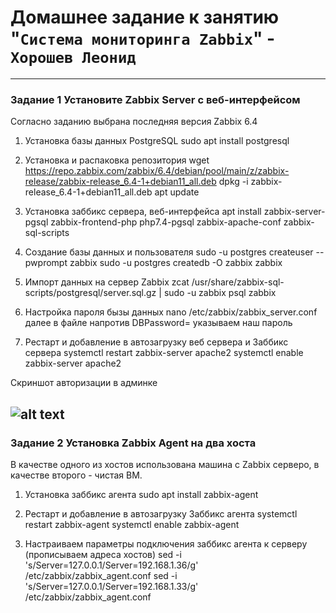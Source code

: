 # Домашнее задание к занятию "`Система мониторинга Zabbix`" - `Хорошев Леонид`

---

### Задание 1 Установите Zabbix Server с веб-интерфейсом

Согласно заданию выбрана последняя версия Zabbix 6.4

1. Установка базы данных PostgreSQL
sudo apt install postgresql

2. Установка и распаковка репозитория
wget https://repo.zabbix.com/zabbix/6.4/debian/pool/main/z/zabbix-release/zabbix-release_6.4-1+debian11_all.deb
dpkg -i zabbix-release_6.4-1+debian11_all.deb
apt update

3. Установка заббикс сервера, веб-интерфейса
apt install zabbix-server-pgsql zabbix-frontend-php php7.4-pgsql zabbix-apache-conf zabbix-sql-scripts

4. Создание базы данных и пользователя
sudo -u postgres createuser --pwprompt zabbix
sudo -u postgres createdb -O zabbix zabbix

5. Импорт данных на сервер Zabbix
zcat /usr/share/zabbix-sql-scripts/postgresql/server.sql.gz | sudo -u zabbix psql zabbix

6. Настройка пароля бызы данных
nano /etc/zabbix/zabbix_server.conf далее в файле напротив DBPassword= указываем наш пароль

7. Рестарт и добавление в автозагрузку веб сервера и Заббикс сервера
systemctl restart zabbix-server apache2
systemctl enable zabbix-server apache2

Скриншот авторизации в админке

![alt text]()
---

### Задание 2 Установка Zabbix Agent на два хоста

В качестве одного из хостов использована машина с Zabbix серверо, в качестве второго - чистая ВМ.

1. Установка заббикс агента
sudo apt install zabbix-agent

2. Рестарт и добавление в автозагрузку Заббикс агента
systemctl restart zabbix-agent
systemctl enable zabbix-agent

3. Настраиваем параметры подключения заббикс агента к серверу (прописываем адреса хостов)
sed -i 's/Server=127.0.0.1/Server=192.168.1.36/g' /etc/zabbix/zabbix_agent.conf
sed -i 's/Server=127.0.0.1/Server=192.168.1.33/g' /etc/zabbix/zabbix_agent.conf

